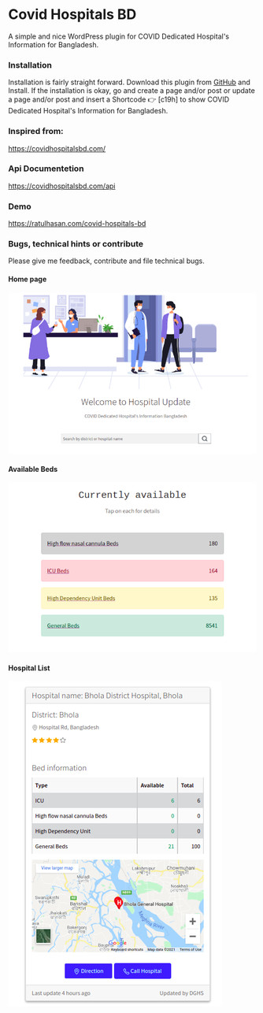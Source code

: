 # Covid Hospitals BD

A simple and nice WordPress plugin for COVID Dedicated Hospital's Information for Bangladesh.

### Installation
Installation is fairly straight forward. Download this plugin from [GitHub](https://github.com/RatulHasan/covid-hospitals-bd/archive/refs/heads/main.zip) and Install.
If the installation is okay, go and create a page and/or post or update a page and/or post and insert a Shortcode 👉 [c19h] to show COVID Dedicated Hospital's Information for Bangladesh.

### Inspired from:
https://covidhospitalsbd.com/

### Api Documentetion
https://covidhospitalsbd.com/api

### Demo
https://ratulhasan.com/covid-hospitals-bd

### Bugs, technical hints or contribute
Please give me feedback, contribute and file technical bugs.
#### Home page
![Home page](https://raw.githubusercontent.com/RatulHasan/covid-hospitals-bd/main/assets/Screenshot1.png)
#### Available Beds
![Available Beds](https://raw.githubusercontent.com/RatulHasan/covid-hospitals-bd/main/assets/Screenshot2.png)
#### Hospital List
![Hospital List](https://raw.githubusercontent.com/RatulHasan/covid-hospitals-bd/main/assets/Screenshot3.png)
